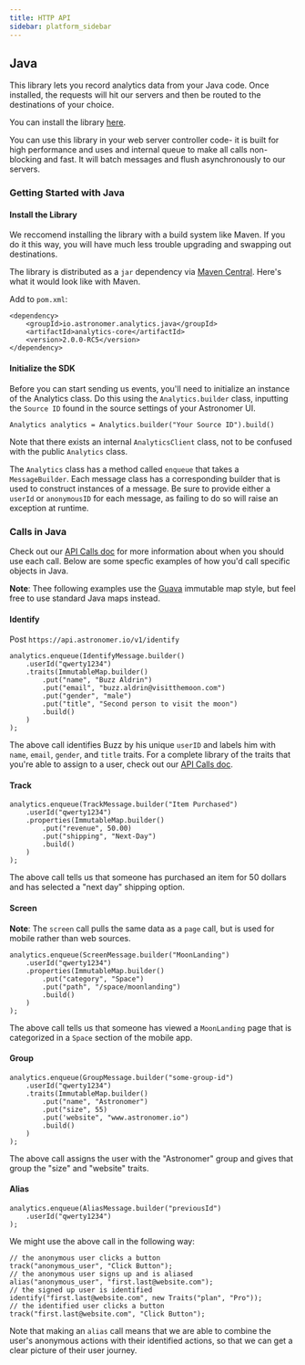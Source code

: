 ```yaml
---
title: HTTP API
sidebar: platform_sidebar
---
```


## Java

This library lets you record analytics data from your Java code. Once installed, the requests will hit our servers and then be routed to the destinations of your choice. 

You can install the library [here](https://mvnrepository.com/artifact/io.astronomer.analytics.java/analytics-core/2.0.0-RC5).

You can use this library in your web server controller code- it is built for high performance and uses and internal queue to make all calls non-blocking and fast. It will batch messages and flush asynchronously to our servers.

### Getting Started with Java

#### Install the Library

We reccomend installing the library with a build system like Maven. If you do it this way, you will have much less trouble upgrading and swapping out destinations. 

The library is distributed as a `jar` dependency via [Maven Central](http://search.maven.org/). Here's what it would look like with Maven.

Add to `pom.xml`:
```
<dependency>
    <groupId>io.astronomer.analytics.java</groupId>
    <artifactId>analytics-core</artifactId>
    <version>2.0.0-RC5</version>
</dependency>
```

#### Initialize the SDK

Before you can start sending us events, you'll need to initialize an instance of the Analytics class. Do this using the `Analytics.builder` class, inputting the `Source ID` found in the source settings of your Astronomer UI.
```
Analytics analytics = Analytics.builder("Your Source ID").build()
```
Note that there exists an internal `AnalyticsClient` class, not to be confused with the public `Analytics` class.

The `Analytics` class has a method called `enqueue` that takes a `MessageBuilder`. Each message class has a corresponding builder that is used to construct instances of a message. Be sure to provide either a `userId` or `anonymousID` for each message, as failing to do so will raise an exception at runtime.

### Calls in Java

Check out our [API Calls doc](../calls.html) for more information about when you should use each call. Below are some specfic examples of how you'd call specific objects in Java.

**Note**: Thee following examples use the [Guava](https://github.com/google/guava) immutable map style, but feel free to use standard Java maps instead.

#### Identify

Post `https://api.astronomer.io/v1/identify`
```
analytics.enqueue(IdentifyMessage.builder()
    .userId("qwerty1234")
    .traits(ImmutableMap.builder()
        .put("name", "Buzz Aldrin")
        .put("email", "buzz.aldrin@visitthemoon.com")
        .put("gender", "male")
        .put("title", "Second person to visit the moon")
        .build()
    )
);
```
The above call identifies Buzz by his unique `userID` and labels him with `name`, `email`, `gender`, and `title` traits. For a complete library of the traits that you're able to assign to a user, check out our [API Calls doc](../calls.html).


#### Track
```
analytics.enqueue(TrackMessage.builder("Item Purchased")
    .userId("qwerty1234")
    .properties(ImmutableMap.builder()
        .put("revenue", 50.00)
        .put("shipping", "Next-Day")
        .build()
    )
);
```

The above call tells us that someone has purchased an item for 50 dollars and has selected a "next day" shipping option. 



#### Screen

**Note**: The `screen` call pulls the same data as a `page` call, but is used for mobile rather than web sources. 

```
analytics.enqueue(ScreenMessage.builder("MoonLanding")
    .userId("qwerty1234")
    .properties(ImmutableMap.builder()
        .put("category", "Space")
        .put("path", "/space/moonlanding")
        .build()
    )
);
```

The above call tells us that someone has viewed a `MoonLanding` page that is categorized in a `Space` section of the mobile app. 

#### Group


```
analytics.enqueue(GroupMessage.builder("some-group-id")
    .userId("qwerty1234")
    .traits(ImmutableMap.builder()
        .put("name", "Astronomer")
        .put("size", 55)
        .put('website", "www.astronomer.io")
        .build()
    )
);
```

The above call assigns the user with the "Astronomer" group and gives that group the "size" and "website" traits. 

#### Alias

```
analytics.enqueue(AliasMessage.builder("previousId")
    .userId("qwerty1234")
);
```

We might use the above call in the following way:
```
// the anonymous user clicks a button
track("anonymous_user", "Click Button");
// the anonymous user signs up and is aliased
alias("anonymous_user", "first.last@website.com");
// the signed up user is identified
identify("first.last@website.com", new Traits("plan", "Pro"));
// the identified user clicks a button
track("first.last@website.com", "Click Button");
```

Note that making an `alias` call means that we are able to combine the user's anonymous actions with their identified actions, so that we can get a clear picture of their user journey.